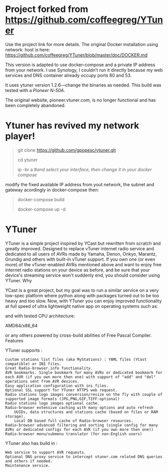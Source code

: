 # Project forked from https://github.com/coffeegreg/YTuner

Use the project link for more details. The original Docker installation using network: host is here:
https://github.com/coffeegreg/YTuner/blob/master/doc/DOCKER.md

This version is adapted to use docker-compose and a private IP address from your network.
I use Synology, I couldn’t run it directly because my web services and DNS container already occupy ports 80 and 53.

It uses ytuner version 1.2.6—change the binaries as needed.
This build was tested with a *Pioneer N-50A*.

The original website, pioneer.vtuner.com, is no longer functional and has been completely abandoned.
# Ytuner has revived my network player!

>git clone https://github.com/gpopesc/ytuner.git
>
>cd ytuner
>
>ip -br a #*and select your interface, then change it in your docker compose*
>
modify the fixed available IP address from yout network, the subnet and gateway acordingly in docker-compose then:

>docker-compose build
>
>docker-compose up -d
> 



# YTuner

YTuner is a simple project inspired by YCast but rewritten from scratch and greatly improved. Designed to replace vTuner internet radio service and dedicated to all users of AVRs made by Yamaha, Denon, Onkyo, Marantz, Grundig and others with built-in vTuner support. If you own one (or even more) of the vTuner-enabled AVRs mentioned above and want to enjoy free internet radio stations on your device as before, and be sure that your device's streaming service won't suddenly end, you should consider using YTuner.
Why

YCast is a great project, but my goal was to run a similar service on a very low-spec platform where python along with packages turned out to be too heavy and too slow. Now, with YTuner you can enjoy improved functionality at full speed of ultra lightweight native app on operating systems such as:



and with tested CPU architecture:

  AMD64/x86_64

or any others powered by cross-build abilities of Free Pascal Compiler.
Features

YTuner supports :

    Custom stations list files (aka MyStations) : YAML files (YCast compatible) or INI files.
    Great Radio-browser.info functionality.
    AVR bookmarks. Single bookmark for many AVRs or dedicated bookmark for each AVR (if you own more then one) with support of "add" and "del" operations sent from AVR devices.
    Easy application configuration with ini files.
    Optional SSL support for YTuner HTTPS web request.
    Radio stations logo images conversion/resize on the fly with couple of supported image formats (JPG,PNG,GIF,TIFF-optional)
    Radio stations logo images optional cache.
    Radio-browser extensive caching with many options and auto refresh
        UUIDs, data structures and stations cache (based on files or RAM storage).
        Local DB based full cache of Radio-browser resources.
    Radio-browser advanced filtering and sorting (single config for many AVRs or dedicated configs for each AVR (if you own more then one))
    Radio-browser menu/submenu translator (for non-English users)

YTuner also has build in :

    Web service to support AVR requests.
    Optional DNS proxy service to intercept vtuner.com related DNS queries and others if needed.
    Maintenance service.
